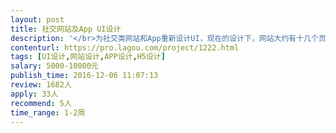 ```yaml
---                
layout: post       
title: 社交网站及App UI设计           
description: '</br>为社交类网站和App重新设计UI，现在的设计下，网站大约有十几个页面，App大约有三十几个页面。</br>项目要求：UI设计必须极简、优雅。</br>'     
contenturl: https://pro.lagou.com/project/1222.html      
tags: [UI设计,网站设计,APP设计,H5设计]            
salary: 5000-10000元          
publish_time: 2016-12-06 11:07:13         
review: 1682人                   
apply: 33人                   
recommend: 5人                   
time_range: 1-2周              
---                 
```

